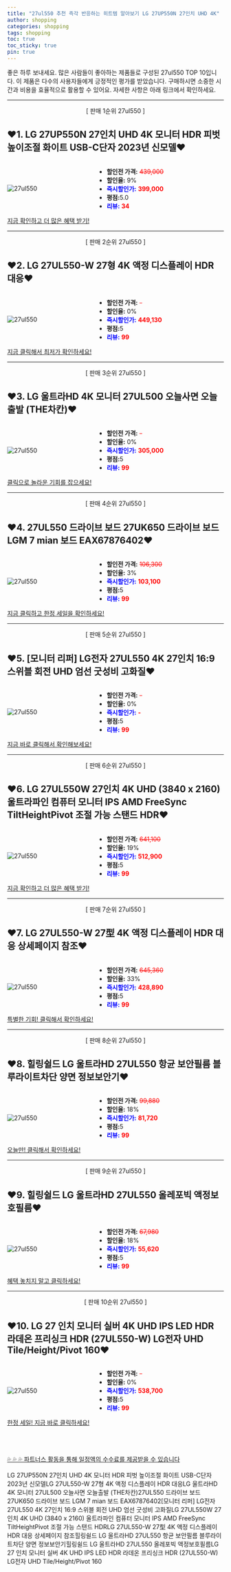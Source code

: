 ```yaml
---
title: "27ul550 추천 즉각 반응하는 히트템 알아보기 LG 27UP550N 27인치 UHD 4K"
author: shopping
categories: shopping
tags: shopping
toc: true
toc_sticky: true
pin: true
---
```

좋은 하루 보내세요. 많은 사람들이 좋아하는 제품들로 구성된 27ul550 TOP 10입니다. 이 제품은 다수의 사용자들에게 긍정적인 평가를 받았습니다. 구매하시면 소중한 시간과 비용을 효율적으로 활용할 수 있어요. 자세한 사항은 아래 링크에서 확인하세요.

---
<p class="toplist" style="margin: 0 auto; display: block; width: fit-content;">[ 판매 1순위 27ul550 ]</p>

<h2><strong>❤️1. LG 27UP550N 27인치 UHD 4K 모니터 HDR 피벗 높이조절 화이트 USB-C단자 2023년 신모델❤️</strong></h2>

<div style="display: flex; align-items: center;">
    <div style="flex: 0.4;">
        <img src="https://thumbnail7.coupangcdn.com/thumbnails/remote/230x230ex/image/vendor_inventory/9a47/7786e7ee28384d269af68e32a9acac21893c856eace637270549cc94ac0b.jpg" alt="27ul550" style="max-width: 100%;">
    </div>
    <div style="flex: 0.6; margin-left: 10px;">
        <ul>
            <li><strong>할인전 가격:</strong> <del style="color: red;">439,000</del></li>
            <li><strong>할인율:</strong> 9%</li>
            <li><span style='color:blue'><strong>즉시할인가:</strong></span> <span style='color:red'><strong>399,000</strong></span></li>
            <li><strong>평점:</strong>5.0</li>
            <li><span style='color:blue'><strong>리뷰:</strong></span> <span style='color:red'><strong>34</strong></span></li>
        </ul>
    </div>
</div>
<div class="center">
    <a href="https://William4Davisa.github.io?lptag=AF9450613&subid=githubio&pageKey=7460341326&traceid=V0-153&itemId=19443892746&vendorItemId=86535369725" class="myButton">
        지금 확인하고 더 많은 혜택 받기!
    </a>
</div>


---
<p class="toplist" style="margin: 0 auto; display: block; width: fit-content;">[ 판매 2순위 27ul550 ]</p>

<h2><strong>❤️2. LG 27UL550-W 27형 4K 액정 디스플레이 HDR 대응❤️</strong></h2>

<div style="display: flex; align-items: center;">
    <div style="flex: 0.4;">
        <img src="https://thumbnail6.coupangcdn.com/thumbnails/remote/230x230ex/image/vendor_inventory/640e/7dda1cd1ca6aade7e44e8746648b1e8eb62afcdda6a064e51e17d8e933f6.jpg" alt="27ul550" style="max-width: 100%;">
    </div>
    <div style="flex: 0.6; margin-left: 10px;">
        <ul>
            <li><strong>할인전 가격:</strong> <del style="color: red;">-</del></li>
            <li><strong>할인율:</strong> 0%</li>
            <li><span style='color:blue'><strong>즉시할인가:</strong></span> <span style='color:red'><strong>449,130</strong></span></li>
            <li><strong>평점:</strong>5</li>
            <li><span style='color:blue'><strong>리뷰:</strong></span> <span style='color:red'><strong>99</strong></span></li>
        </ul>
    </div>
</div>
<div class="center">
    <a href="https://William4Davisa.github.io?lptag=AF9450613&subid=githubio&pageKey=8141746094&traceid=V0-153&itemId=23137716977&vendorItemId=90170637442" class="myButton">
        지금 클릭해서 최저가 확인하세요!
    </a>
</div>


---
<p class="toplist" style="margin: 0 auto; display: block; width: fit-content;">[ 판매 3순위 27ul550 ]</p>

<h2><strong>❤️3. LG 울트라HD 4K 모니터 27UL500 오늘사면 오늘출발 (THE차칸)❤️</strong></h2>

<div style="display: flex; align-items: center;">
    <div style="flex: 0.4;">
        <img src="https://thumbnail6.coupangcdn.com/thumbnails/remote/230x230ex/image/vendor_inventory/8148/99a13885258a64f5e5eaa94ef676d3519677251ef361dc7543b4048e1c4b.png" alt="27ul550" style="max-width: 100%;">
    </div>
    <div style="flex: 0.6; margin-left: 10px;">
        <ul>
            <li><strong>할인전 가격:</strong> <del style="color: red;">-</del></li>
            <li><strong>할인율:</strong> 0%</li>
            <li><span style='color:blue'><strong>즉시할인가:</strong></span> <span style='color:red'><strong>305,000</strong></span></li>
            <li><strong>평점:</strong>5</li>
            <li><span style='color:blue'><strong>리뷰:</strong></span> <span style='color:red'><strong>99</strong></span></li>
        </ul>
    </div>
</div>
<div class="center">
    <a href="https://William4Davisa.github.io?lptag=AF9450613&subid=githubio&pageKey=8146061317&traceid=V0-153&itemId=23161169981&vendorItemId=90532981614" class="myButton">
        클릭으로 놀라운 기회를 잡으세요!
    </a>
</div>


---
<p class="toplist" style="margin: 0 auto; display: block; width: fit-content;">[ 판매 4순위 27ul550 ]</p>

<h2><strong>❤️4. 27UL550 드라이브 보드 27UK650 드라이브 보드 LGM 7 mian 보드 EAX67876402❤️</strong></h2>

<div style="display: flex; align-items: center;">
    <div style="flex: 0.4;">
        <img src="https://thumbnail8.coupangcdn.com/thumbnails/remote/230x230ex/image/vendor_inventory/41b0/78daf2a832632206747d64b37a22bd0483b1e9e5602bf2e775427b253a79.jpg" alt="27ul550" style="max-width: 100%;">
    </div>
    <div style="flex: 0.6; margin-left: 10px;">
        <ul>
            <li><strong>할인전 가격:</strong> <del style="color: red;">106,300</del></li>
            <li><strong>할인율:</strong> 3%</li>
            <li><span style='color:blue'><strong>즉시할인가:</strong></span> <span style='color:red'><strong>103,100</strong></span></li>
            <li><strong>평점:</strong>5</li>
            <li><span style='color:blue'><strong>리뷰:</strong></span> <span style='color:red'><strong>99</strong></span></li>
        </ul>
    </div>
</div>
<div class="center">
    <a href="https://William4Davisa.github.io?lptag=AF9450613&subid=githubio&pageKey=8249980648&traceid=V0-153&itemId=23749625870&vendorItemId=90774157880" class="myButton">
        지금 클릭하고 한정 세일을 확인하세요!
    </a>
</div>


---
<p class="toplist" style="margin: 0 auto; display: block; width: fit-content;">[ 판매 5순위 27ul550 ]</p>

<h2><strong>❤️5. [모니터 리퍼] LG전자 27UL550 4K 27인치 16:9 스위블 회전 UHD 엄선 굿성비 고화질❤️</strong></h2>

<div style="display: flex; align-items: center;">
    <div style="flex: 0.4;">
        <img src="https://thumbnail10.coupangcdn.com/thumbnails/remote/230x230ex/image/vendor_inventory/65cd/c4ee428e17468cfa644b95c8d5ab5527e082aa88cf6b7b6bb9aaa7eb8578.jpg" alt="27ul550" style="max-width: 100%;">
    </div>
    <div style="flex: 0.6; margin-left: 10px;">
        <ul>
            <li><strong>할인전 가격:</strong> <del style="color: red;">-</del></li>
            <li><strong>할인율:</strong> 0%</li>
            <li><span style='color:blue'><strong>즉시할인가:</strong></span> <span style='color:red'><strong>-</strong></span></li>
            <li><strong>평점:</strong>5</li>
            <li><span style='color:blue'><strong>리뷰:</strong></span> <span style='color:red'><strong>99</strong></span></li>
        </ul>
    </div>
</div>
<div class="center">
    <a href="https://William4Davisa.github.io?lptag=AF9450613&subid=githubio&pageKey=7623356940&traceid=V0-153&itemId=20216372967&vendorItemId=87306160436" class="myButton">
        지금 바로 클릭해서 확인해보세요!
    </a>
</div>


---
<p class="toplist" style="margin: 0 auto; display: block; width: fit-content;">[ 판매 6순위 27ul550 ]</p>

<h2><strong>❤️6. LG 27UL550W 27인치 4K UHD (3840 x 2160) 울트라파인 컴퓨터 모니터 IPS AMD FreeSync TiltHeightPivot 조절 가능 스탠드 HDR❤️</strong></h2>

<div style="display: flex; align-items: center;">
    <div style="flex: 0.4;">
        <img src="https://thumbnail6.coupangcdn.com/thumbnails/remote/230x230ex/image/vendor_inventory/1c8a/8f06c70eb7ff646975e465fdfa6e622743fe5a9259fc97c10bd498ec63ea.jpg" alt="27ul550" style="max-width: 100%;">
    </div>
    <div style="flex: 0.6; margin-left: 10px;">
        <ul>
            <li><strong>할인전 가격:</strong> <del style="color: red;">641,100</del></li>
            <li><strong>할인율:</strong> 19%</li>
            <li><span style='color:blue'><strong>즉시할인가:</strong></span> <span style='color:red'><strong>512,900</strong></span></li>
            <li><strong>평점:</strong>5</li>
            <li><span style='color:blue'><strong>리뷰:</strong></span> <span style='color:red'><strong>99</strong></span></li>
        </ul>
    </div>
</div>
<div class="center">
    <a href="https://William4Davisa.github.io?lptag=AF9450613&subid=githubio&pageKey=8103364260&traceid=V0-153&itemId=22930026979&vendorItemId=89412390392" class="myButton">
        지금 확인하고 더 많은 혜택 받기!
    </a>
</div>


---
<p class="toplist" style="margin: 0 auto; display: block; width: fit-content;">[ 판매 7순위 27ul550 ]</p>

<h2><strong>❤️7. LG 27UL550-W 27型 4K 액정 디스플레이 HDR 대응 상세페이지 참조❤️</strong></h2>

<div style="display: flex; align-items: center;">
    <div style="flex: 0.4;">
        <img src="https://thumbnail7.coupangcdn.com/thumbnails/remote/230x230ex/image/vendor_inventory/53c3/8b667ba3a533fcc8774c1842c67fa64cfa8a4201680a8a96aca1c14c128b.jpg" alt="27ul550" style="max-width: 100%;">
    </div>
    <div style="flex: 0.6; margin-left: 10px;">
        <ul>
            <li><strong>할인전 가격:</strong> <del style="color: red;">645,360</del></li>
            <li><strong>할인율:</strong> 33%</li>
            <li><span style='color:blue'><strong>즉시할인가:</strong></span> <span style='color:red'><strong>428,890</strong></span></li>
            <li><strong>평점:</strong>5</li>
            <li><span style='color:blue'><strong>리뷰:</strong></span> <span style='color:red'><strong>99</strong></span></li>
        </ul>
    </div>
</div>
<div class="center">
    <a href="https://William4Davisa.github.io?lptag=AF9450613&subid=githubio&pageKey=8167505504&traceid=V0-153&itemId=23310414320&vendorItemId=90630158075" class="myButton">
        특별한 기회! 클릭해서 확인하세요!
    </a>
</div>


---
<p class="toplist" style="margin: 0 auto; display: block; width: fit-content;">[ 판매 8순위 27ul550 ]</p>

<h2><strong>❤️8. 힐링쉴드 LG 울트라HD 27UL550 항균 보안필름 블루라이트차단 양면 정보보안기❤️</strong></h2>

<div style="display: flex; align-items: center;">
    <div style="flex: 0.4;">
        <img src="https://thumbnail8.coupangcdn.com/thumbnails/remote/230x230ex/image/vendor_inventory/18ec/cca1212f7305870179b2f3902558eebd095dc32924f7cf46af1a68f86cdb.jpg" alt="27ul550" style="max-width: 100%;">
    </div>
    <div style="flex: 0.6; margin-left: 10px;">
        <ul>
            <li><strong>할인전 가격:</strong> <del style="color: red;">99,880</del></li>
            <li><strong>할인율:</strong> 18%</li>
            <li><span style='color:blue'><strong>즉시할인가:</strong></span> <span style='color:red'><strong>81,720</strong></span></li>
            <li><strong>평점:</strong>5</li>
            <li><span style='color:blue'><strong>리뷰:</strong></span> <span style='color:red'><strong>99</strong></span></li>
        </ul>
    </div>
</div>
<div class="center">
    <a href="https://William4Davisa.github.io?lptag=AF9450613&subid=githubio&pageKey=7923628005&traceid=V0-153&itemId=21776295273&vendorItemId=88825102320" class="myButton">
        오늘만! 클릭해서 확인하세요!
    </a>
</div>


---
<p class="toplist" style="margin: 0 auto; display: block; width: fit-content;">[ 판매 9순위 27ul550 ]</p>

<h2><strong>❤️9. 힐링쉴드 LG 울트라HD 27UL550 올레포빅 액정보호필름❤️</strong></h2>

<div style="display: flex; align-items: center;">
    <div style="flex: 0.4;">
        <img src="https://thumbnail7.coupangcdn.com/thumbnails/remote/230x230ex/image/vendor_inventory/11c5/0e0c75986756f41213aa83144cff48296fbafd375cd6751ec42aa48b4e74.jpg" alt="27ul550" style="max-width: 100%;">
    </div>
    <div style="flex: 0.6; margin-left: 10px;">
        <ul>
            <li><strong>할인전 가격:</strong> <del style="color: red;">67,980</del></li>
            <li><strong>할인율:</strong> 18%</li>
            <li><span style='color:blue'><strong>즉시할인가:</strong></span> <span style='color:red'><strong>55,620</strong></span></li>
            <li><strong>평점:</strong>5</li>
            <li><span style='color:blue'><strong>리뷰:</strong></span> <span style='color:red'><strong>99</strong></span></li>
        </ul>
    </div>
</div>
<div class="center">
    <a href="https://William4Davisa.github.io?lptag=AF9450613&subid=githubio&pageKey=7923627899&traceid=V0-153&itemId=21776294894&vendorItemId=88825101903" class="myButton">
        혜택 놓치지 말고 클릭하세요!
    </a>
</div>


---
<p class="toplist" style="margin: 0 auto; display: block; width: fit-content;">[ 판매 10순위 27ul550 ]</p>

<h2><strong>❤️10. LG 27 인치 모니터 실버 4K UHD IPS LED HDR 라데온 프리싱크 HDR (27UL550-W) LG전자 UHD Tile/Height/Pivot 160❤️</strong></h2>

<div style="display: flex; align-items: center;">
    <div style="flex: 0.4;">
        <img src="https://thumbnail9.coupangcdn.com/thumbnails/remote/230x230ex/image/vendor_inventory/ee5e/013206b5fe2e3e0cda13123809aa258935c8531a40e5bef0f4eeb9450b49.jpg" alt="27ul550" style="max-width: 100%;">
    </div>
    <div style="flex: 0.6; margin-left: 10px;">
        <ul>
            <li><strong>할인전 가격:</strong> <del style="color: red;">-</del></li>
            <li><strong>할인율:</strong> 0%</li>
            <li><span style='color:blue'><strong>즉시할인가:</strong></span> <span style='color:red'><strong>538,700</strong></span></li>
            <li><strong>평점:</strong>5</li>
            <li><span style='color:blue'><strong>리뷰:</strong></span> <span style='color:red'><strong>99</strong></span></li>
        </ul>
    </div>
</div>
<div class="center">
    <a href="https://William4Davisa.github.io?lptag=AF9450613&subid=githubio&pageKey=7935022319&traceid=V0-153&itemId=21840359208&vendorItemId=89293044605" class="myButton">
        한정 세일! 지금 바로 클릭하세요!
    </a>
</div>

<br><br><br>[💦 💦 💦 파트너스 활동을 통해 일정액의 수수료를 제공받을 수 있습니다](https://link.coupang.com/a/bcpT2c)<br><br>LG 27UP550N 27인치 UHD 4K 모니터 HDR 피벗 높이조절 화이트 USB-C단자 2023년 신모델LG 27UL550-W 27형 4K 액정 디스플레이 HDR 대응LG 울트라HD 4K 모니터 27UL500 오늘사면 오늘출발 (THE차칸)27UL550 드라이브 보드 27UK650 드라이브 보드 LGM 7 mian 보드 EAX67876402[모니터 리퍼] LG전자 27UL550 4K 27인치 16:9 스위블 회전 UHD 엄선 굿성비 고화질LG 27UL550W 27인치 4K UHD (3840 x 2160) 울트라파인 컴퓨터 모니터 IPS AMD FreeSync TiltHeightPivot 조절 가능 스탠드 HDRLG 27UL550-W 27型 4K 액정 디스플레이 HDR 대응 상세페이지 참조힐링쉴드 LG 울트라HD 27UL550 항균 보안필름 블루라이트차단 양면 정보보안기힐링쉴드 LG 울트라HD 27UL550 올레포빅 액정보호필름LG 27 인치 모니터 실버 4K UHD IPS LED HDR 라데온 프리싱크 HDR (27UL550-W) LG전자 UHD Tile/Height/Pivot 160